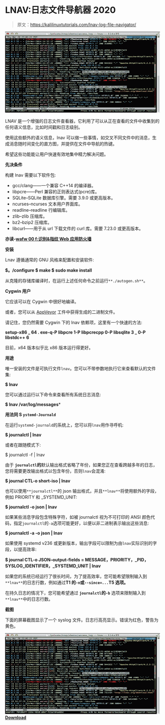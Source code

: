 # LNAV:日志文件导航器 2020

> 原文：<https://kalilinuxtutorials.com/lnav-log-file-navigator/>

[![LNAV : Log File Navigator 2020](img/df6db5e42040a2f39343a96dd80ab9ea.png "LNAV : Log File Navigator 2020")](https://1.bp.blogspot.com/-4-EWDKCrXyI/Xhnt-fzX03I/AAAAAAAAEXw/KrJG3gkczEcn4C5pH37-ZsA6zMXltj4NgCLcBGAsYHQ/s1600/Screenshot%25281%2529.png)

LNAV 是一个增强的日志文件查看器，它利用了可以从正在查看的文件中收集到的任何语义信息，比如时间戳和日志级别。

使用这些额外的语义信息，lnav 可以做一些事情，如交叉不同文件中的消息，生成消息随时间变化的直方图，并提供在文件中导航的热键。

希望这些功能能让用户快速有效地集中精力解决问题。

**先决条件**

构建 lnav 需要以下软件包:

*   gcc/clang——一个兼容 C++14 的编译器。
*   libpcre——Perl 兼容的正则表达式(pcre)库。
*   SQLite–SQLite 数据库引擎。需要 3.9.0 或更高版本。
*   ncurses–ncurses 文本用户界面库。
*   readline–readline 行编辑库。
*   zlib–zlib 压缩库。
*   bz2–bzip2 压缩库。
*   libcurl——用于从 url 下载文件的 curl 库。需要 7.23.0 或更高版本。

**亦读-[wafw 00 f:识别&指纹 Web 应用防火墙](https://kalilinuxtutorials.com/wafw00f-identify-fingerprint-waf/)**

**安装**

Lnav 遵循通常的 GNU 风格来配置和安装软件:

**$。/configure
$ make
$ sudo make install**

从克隆的存储库编译时，在运行上述任何命令之前运行`**./autogen.sh**`。

**Cygwin 用户**

它应该可以在 Cygwin 中很好地编译。

或者，您可以从 [AppVeyor](https://ci.appveyor.com/project/tstack/lnav) 工件中获得生成的二进制文件。

请记住，您仍然需要 Cygwin 下的 lnav 依赖项，这里有一个快速的方法:

**setup-x86 _ 64 . exe-q-P libpcre 1-P libpcrecpp 0-P libsqlite 3 _ 0-P libstdc++ 6**

目前，x64 版本似乎比 x86 版本运行得更好。

**用途**

唯一安装的文件是可执行文件`lnav`。您可以不带参数地执行它来查看默认的文件集:

**$ lnav**

您可以通过运行以下命令来查看所有系统日志消息:

**$ lnav /var/log/messages***

**用法同 S `ystemd-Journald`**

在运行`systemd-journald`的系统上，您可以将`lnav`用作寻呼机:

**$ journalctl | lnav**

或者在跟随模式下:

$ journalctl -f | lnav

由于 **`journalctl`的**默认输出格式省略了年份，如果您正在查看跨越多年的日志，您将需要更改输出格式以包含年份，否则`lnav`会混淆:

**$ journal CTL-o short-iso | lnav**

也可以使用`**journalctl**`的 json 输出格式，并且`**lnav**`将使用额外的字段，例如 PRIORITY 和 _SYSTEMD_UNIT:

**$ journalctl -o json | lnav**

如果某些消息字段包含特殊字符，如被 journalctl 视为不可打印的 ANSI 颜色代码，指定`journalctl`的`-a`选项可能更好，以便以非二进制表示输出这些消息:

**$ journalctl -a -o json | lnav**

如果使用 systemd v236 或更新版本，输出字段可以限制为由`lnav`实际识别的字段，以提高效率:

**$ journal CTL-o JSON–output-fields = MESSAGE，PRIORITY，_PID，SYSLOG_IDENTIFIER，_SYSTEMD_UNIT | lnav**

如果您的系统已经运行了很长时间，为了提高效率，您可能希望限制输入到`**lnav**`的日志行数，例如通过**T1 的`-n`或`--since=...`T5 选项。**

在持久日志的情况下，您可能希望通过 **`journalctl`的`-b`** 选项来限制输入到`**lnav**`中的日志行数。

**截图**

下面的屏幕截图显示了一个 syslog 文件。日志行高亮显示。错误为红色，警告为黄色。

![LNAV : Log File Navigator 2020](img/df6db5e42040a2f39343a96dd80ab9ea.png "LNAV : Log File Navigator 2020")[**Download**](https://github.com/tstack/lnav)